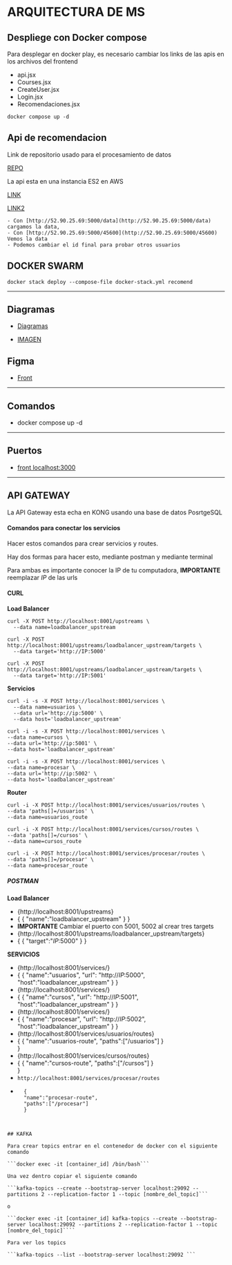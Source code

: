 # **ARQUITECTURA DE MS**

## **Despliege con Docker compose**

Para desplegar en docker play, es necesario cambiar los links de las apis en los archivos del frontend 
-  api.jsx
-  Courses.jsx
-  CreateUser.jsx
-  Login.jsx
-  Recomendaciones.jsx

```shell
docker compose up -d
```

## **Api de recomendacion**

Link de repositorio usado para el procesamiento de datos

[REPO](https://github.com/ARamosA0/img-docker-20m)

La api esta en una instancia ES2 en AWS 

[LINK](http://52.90.25.69:5000)

[LINK2](http://ec2-52-90-25-69.compute-1.amazonaws.com/)


```
- Con [http://52.90.25.69:5000/data](http://52.90.25.69:5000/data) cargamos la data,
- Con [http://52.90.25.69:5000/45600](http://52.90.25.69:5000/45600) Vemos la data
- Podemos cambiar el id final para probar otros usuarios
```

## **DOCKER SWARM**
```shell
docker stack deploy --compose-file docker-stack.yml recomend
```


---

## **Diagramas**

- [Diagramas](https://miro.com/welcomeonboard/a3dXYmtpaVpZcVhzaWNWaDZlYUVEd1dvS2I0SFVlekhwbGkxdlJnUE9sVEgxWFczb0FDZW56WVdFR2VYajltdnwzNDU4NzY0NTM0Mjk4NTg0NjA0fDI=?share_link_id=519012505508)

- [IMAGEN](https://github.com/ARamosA0/ms_courses_recom/blob/main/diagrama.jpg)
## **Figma**

- [Front](https://www.figma.com/proto/Ot6bc82rw3QlpVmaINKZms/UI-Design-System-Recomendation?type=design&node-id=49-422&t=pK2g5gepaGibhshK-0&scaling=scale-down&page-id=0%3A1)

---

## **Comandos**

- docker compose up -d 

---

## **Puertos**

- [front localhost:3000](http://localhost:3000)

---

## **API GATEWAY**

La API Gateway esta echa en KONG usando una base de datos PosrtgeSQL 

#### **Comandos para conectar los servicios**

Hacer estos comandos para crear servicios y routes.

Hay dos formas para hacer esto, mediante postman y mediante terminal

Para ambas es importante conocer la IP de tu computadora, **IMPORTANTE** reemplazar *IP* de las urls

#### CURL

**Load Balancer**
```
curl -X POST http://localhost:8001/upstreams \
  --data name=loadbalancer_upstream
```

```
curl -X POST http://localhost:8001/upstreams/loadbalancer_upstream/targets \
  --data target='http://IP:5000'
```

```
curl -X POST http://localhost:8001/upstreams/loadbalancer_upstream/targets \
  --data target='http://IP:5001'
```

**Servicios**

```
curl -i -s -X POST http://localhost:8001/services \
  --data name=usuarios \
  --data url='http://ip:5000' \
  --data host='loadbalancer_upstream'
  ```

  ```
curl -i -s -X POST http://localhost:8001/services \
  --data name=cursos \
  --data url='http://ip:5001' \
  --data host='loadbalancer_upstream'
  ```

  ```
curl -i -s -X POST http://localhost:8001/services \
  --data name=procesar \
  --data url='http://ip:5002' \
  --data host='loadbalancer_upstream'
  ```

  **Router**

  ```
  curl -i -X POST http://localhost:8001/services/usuarios/routes \
  --data 'paths[]=/usuarios' \
  --data name=usuarios_route
  ```

  ```
  curl -i -X POST http://localhost:8001/services/cursos/routes \
  --data 'paths[]=/cursos' \
  --data name=cursos_route
  ```

  ```
  curl -i -X POST http://localhost:8001/services/procesar/routes \
  --data 'paths[]=/procesar' \
  --data name=procesar_route
  ```


##### *POSTMAN*

**Load Balancer**

- {http://localhost:8001/upstreams}
- {
    {
    "name":"loadbalancer_upstream"
    }
}
- **IMPORTANTE** Cambiar el puerto con 5001, 5002 al crear tres targets 
- {http://localhost:8001/upstreams/loadbalancer_upstream/targets}
- {
    {
    "target":"*IP*:5000"
    }
}


**SERVICIOS**
- {http://localhost:8001/services/}
- {
    {
    "name":"usuarios",
    "url": "http://*IP*:5000",
    "host":"loadbalancer_upstream"
    }
}
- {http://localhost:8001/services/}
- {
    {
    "name":"cursos",
    "url": "http://*IP*:5001",
    "host":"loadbalancer_upstream"
    }
}
- {http://localhost:8001/services/}
- {
    {
    "name":"procesar",
    "url": "http://*IP*:5002",
    "host":"loadbalancer_upstream"
    }
}
- {http://localhost:8001/services/usuarios/routes}
- {
    {
    "name":"usuarios-route",
    "paths":["/usuarios"]
    }   
}
- {http://localhost:8001/services/cursos/routes}
- {
    {
    "name":"cursos-route",
    "paths":["/cursos"]
    }   
}
- ```http://localhost:8001/services/procesar/routes```
- ```
    {
    "name":"procesar-route",
    "paths":["/procesar"]
    }   
```


## KAFKA

Para crear topics entrar en el contenedor de docker con el siguiente comando

```docker exec -it [container_id] /bin/bash```

Una vez dentro copiar el siguiente comando 

```kafka-topics --create --bootstrap-server localhost:29092 --partitions 2 --replication-factor 1 --topic [nombre_del_topic]```

o

```docker exec -it [container_id] kafka-topics --create --bootstrap-server localhost:29092 --partitions 2 --replication-factor 1 --topic [nombre_del_topic]````

Para ver los topics 

```kafka-topics --list --bootstrap-server localhost:29092 ```
